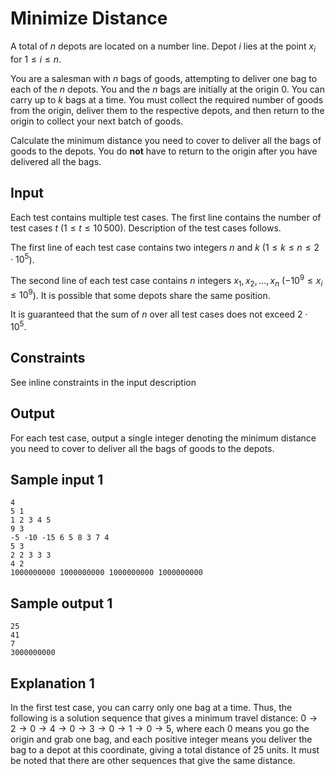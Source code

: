 # Minimize Distance

A total of $n$ depots are located on a number line. Depot $i$ lies at the point $x_i$ for $1 \le i \le n$.

You are a salesman with $n$ bags of goods, attempting to deliver one bag to each of the $n$ depots. You and the $n$ bags are initially at the origin $0$. You can carry up to $k$ bags at a time. You must collect the required number of goods from the origin, deliver them to the respective depots, and then return to the origin to collect your next batch of goods.

Calculate the minimum distance you need to cover to deliver all the bags of goods to the depots. You do **not** have to return to the origin after you have delivered all the bags.

## Input

Each test contains multiple test cases. The first line contains the number of test cases $t$ ($1 \le t \le 10\,500$). Description of the test cases follows.

The first line of each test case contains two integers $n$ and $k$ ($1 \le k \le n \le 2 \cdot 10^5$).

The second line of each test case contains $n$ integers $x_1, x_2, \ldots, x_n$ ($-10^9 \le x_i \le 10^9$). It is possible that some depots share the same position.

It is guaranteed that the sum of $n$ over all test cases does not exceed $2 \cdot 10^5$.

## Constraints

See inline constraints in the input description

## Output

For each test case, output a single integer denoting the minimum distance you need to cover to deliver all the bags of goods to the depots.


## Sample input 1

```
4
5 1
1 2 3 4 5
9 3
-5 -10 -15 6 5 8 3 7 4
5 3
2 2 3 3 3
4 2
1000000000 1000000000 1000000000 1000000000
```

## Sample output 1

```
25
41
7
3000000000
```

## Explanation 1

In the first test case, you can carry only one bag at a time. Thus, the following is a solution sequence that gives a minimum travel distance: $0 \to 2 \to 0 \to 4 \to 0 \to 3 \to 0 \to 1 \to 0 \to 5$, where each $0$ means you go the origin and grab one bag, and each positive integer means you deliver the bag to a depot at this coordinate, giving a total distance of $25$ units. It must be noted that there are other sequences that give the same distance.

